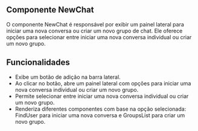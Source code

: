## **Componente NewChat**
O componente NewChat é responsável por exibir um painel lateral para iniciar uma nova conversa ou criar um novo grupo de chat. Ele oferece opções para selecionar entre iniciar uma nova conversa individual ou criar um novo grupo.
## **Funcionalidades**
- Exibe um botão de adição na barra lateral.
- Ao clicar no botão, abre um painel lateral com opções para iniciar uma nova conversa individual ou criar um novo grupo.
- Permite selecionar entre iniciar uma nova conversa individual ou criar um novo grupo.
- Renderiza diferentes componentes com base na opção selecionada: FindUser para iniciar uma nova conversa e GroupsList para criar um novo grupo.

